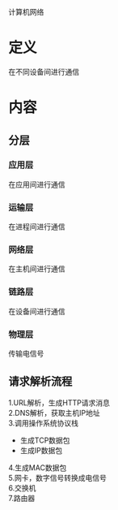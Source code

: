 计算机网络

# 定义 #
在不同设备间进行通信

# 内容 #
## 分层 ##
### 应用层 ###
在应用间进行通信
### 运输层 ###
在进程间进行通信
### 网络层 ###
在主机间进行通信
### 链路层 ###
在设备间进行通信
### 物理层 ###
传输电信号

## 请求解析流程 ##
1.URL解析，生成HTTP请求消息  
2.DNS解析，获取主机IP地址  
3.调用操作系统协议栈  
  - 生成TCP数据包
  - 生成IP数据包

4.生成MAC数据包  
5.网卡，数字信号转换成电信号  
6.交换机  
7.路由器  
